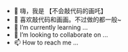 - 👋 嗨，我是 【不会敲代码的画吒】
- 👀 喜欢敲代码和画画。不过做的都一般~
- 🌱 I’m currently learning ...
- 💞️ I’m looking to collaborate on ...
- 📫 How to reach me ...

<!---
Nita121388/Nita121388 is a ✨ special ✨ repository because its `README.md` (this file) appears on your GitHub profile.
You can click the Preview link to take a look at your changes.
--->
